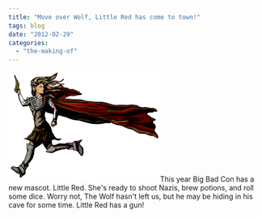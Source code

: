 ```yaml
---
title: "Move over Wolf, Little Red has come to town!"
tags: blog
date: "2012-02-29"
categories: 
  - "the-making-of"
---
```


[![Little Red](images/little-red-no-background-300x219.png "Little Red")](http://www.bigbadcon.com/wp-content/uploads/2012/02/little-red-no-background.png)This year Big Bad Con has a new mascot. Little Red. She's ready to shoot Nazis, brew potions, and roll some dice. Worry not, The Wolf hasn't left us, but he may be hiding in his cave for some time. Little Red has a gun!
